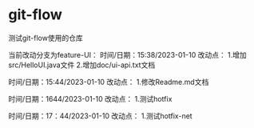 # git-flow
测试git-flow使用的仓库

当前改动分支为feature-UI：
时间/日期：15:38/2023-01-10
改动点：
1.增加src/HelloUI.java文件
2.增加doc/ui-api.txt文档

时间/日期：15:44/2023-01-10
改动点：
1.修改Readme.md文档

时间/日期：1644/2023-01-10
改动点：
1.测试hotfix

时间/日期：17：44/2023-01-10
改动点：
1.测试hotfix-net


